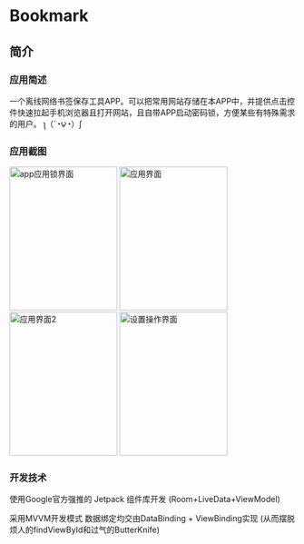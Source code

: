 # Bookmark 
## 简介
### 应用简述
一个离线网络书签保存工具APP。可以把常用网站存储在本APP中，并提供点击控件快速拉起手机浏览器且打开网站，且自带APP启动密码锁，方便某些有特殊需求的用户。 ʅ（´◔౪◔）ʃ

### 应用截图
<nobr><img src="https://github.com/Tyr74/Bookmark/blob/master/img/img1.png" width="190" height="253" alt="app应用锁界面"/></nobr>
<nobr><img src="https://github.com/Tyr74/Bookmark/blob/master/img/img2.png" width="190" height="253" alt="应用界面"/></nobr>
<nobr><img src="https://github.com/Tyr74/Bookmark/blob/master/img/img3.png" width="190" height="253" alt="应用界面2"/></nobr>
<nobr><img src="https://github.com/Tyr74/Bookmark/blob/master/img/img4.png" width="190" height="253" alt="设置操作界面"/> </nobr>

### 开发技术
<p>使用Google官方强推的 Jetpack 组件库开发 (Room+LiveData+ViewModel)</p>
<p>采用MVVM开发模式 数据绑定均交由DataBinding + ViewBinding实现 (从而摆脱烦人的findViewById和过气的ButterKnife)</p>

